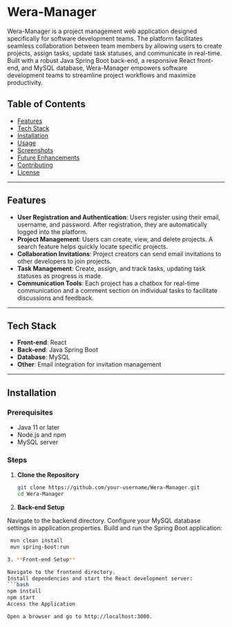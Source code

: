 # Wera-Manager

Wera-Manager is a project management web application designed specifically for software development teams. The platform facilitates seamless collaboration between team members by allowing users to create projects, assign tasks, update task statuses, and communicate in real-time. Built with a robust Java Spring Boot back-end, a responsive React front-end, and MySQL database, Wera-Manager empowers software development teams to streamline project workflows and maximize productivity.

## Table of Contents
- [Features](#features)
- [Tech Stack](#tech-stack)
- [Installation](#installation)
- [Usage](#usage)
- [Screenshots](#screenshots)
- [Future Enhancements](#future-enhancements)
- [Contributing](#contributing)
- [License](#license)

---

## Features

- **User Registration and Authentication**: Users register using their email, username, and password. After registration, they are automatically logged into the platform.
- **Project Management**: Users can create, view, and delete projects. A search feature helps quickly locate specific projects.
- **Collaboration Invitations**: Project creators can send email invitations to other developers to join projects.
- **Task Management**: Create, assign, and track tasks, updating task statuses as progress is made.
- **Communication Tools**: Each project has a chatbox for real-time communication and a comment section on individual tasks to facilitate discussions and feedback.
  
---

## Tech Stack

- **Front-end**: React
- **Back-end**: Java Spring Boot
- **Database**: MySQL
- **Other**: Email integration for invitation management

---

## Installation

### Prerequisites
- Java 11 or later
- Node.js and npm
- MySQL server

### Steps

1. **Clone the Repository**
   ```bash
   git clone https://github.com/your-username/Wera-Manager.git
   cd Wera-Manager
2. **Back-end Setup**

Navigate to the backend directory.
Configure your MySQL database settings in application.properties.
Build and run the Spring Boot application:
  ```bash
   mvn clean install
   mvn spring-boot:run

3. **Front-end Setup**

Navigate to the frontend directory.
Install dependencies and start the React development server:
```bash 
  npm install
  npm start
Access the Application

Open a browser and go to http://localhost:3000.